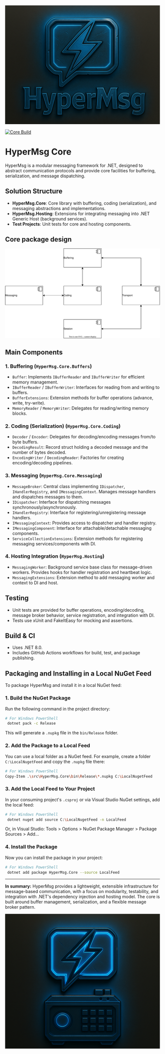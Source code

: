 ![HyperMsg Logo](images/logo.png)

[![Core Build](https://github.com/BuzzX8/HyperMsg/actions/workflows/build-and-test.yml/badge.svg)](https://github.com/BuzzX8/HyperMsg/actions/workflows/build-and-test.yml)

# HyperMsg Core

HyperMsg is a modular messaging framework for .NET, designed to abstract communication protocols and provide core facilities for buffering, serialization, and message dispatching.

## Solution Structure

- **HyperMsg.Core**: Core library with buffering, coding (serialization), and messaging abstractions and implementations.
- **HyperMsg.Hosting**: Extensions for integrating messaging into .NET Generic Host (background services).
- **Test Projects**: Unit tests for core and hosting components.

## Core package design

![Diagram](images/core_design.svg)

## Main Components

### 1. Buffering (`HyperMsg.Core.Buffers`)
- `Buffer`: Implements `IBufferReader` and `IBufferWriter` for efficient memory management.
- `IBufferReader` / `IBufferWriter`: Interfaces for reading from and writing to buffers.
- `BufferExtensions`: Extension methods for buffer operations (advance, write, try-write).
- `MemoryReader` / `MemoryWriter`: Delegates for reading/writing memory blocks.

### 2. Coding (Serialization) (`HyperMsg.Core.Coding`)  
- `Decoder` / `Encoder`: Delegates for decoding/encoding messages from/to byte buffers.
- `DecodingResult`: Record struct holding a decoded message and the number of bytes decoded.
- `EncodingWriter` / `DecodingReader`: Factories for creating encoding/decoding pipelines.

### 3. Messaging (`HyperMsg.Core.Messaging`)
- `MessageBroker`: Central class implementing `IDispatcher`, `IHandlerRegistry`, and `IMessagingContext`. Manages message handlers and dispatches messages to them.
- `IDispatcher`: Interface for dispatching messages synchronously/asynchronously.
- `IHandlerRegistry`: Interface for registering/unregistering message handlers.
- `IMessagingContext`: Provides access to dispatcher and handler registry.
- `IMessagingComponent`: Interface for attachable/detachable messaging components.
- `ServiceCollectionExtensions`: Extension methods for registering messaging services/components with DI.

### 4. Hosting Integration (`HyperMsg.Hosting`)
- `MessagingWorker`: Background service base class for message-driven workers. Provides hooks for handler registration and heartbeat logic.
- `MessagingExtensions`: Extension method to add messaging worker and context to DI and host.

## Testing

- Unit tests are provided for buffer operations, encoding/decoding, message broker behavior, service registration, and integration with DI.
- Tests use xUnit and FakeItEasy for mocking and assertions.

## Build & CI

- Uses .NET 8.0.
- Includes GitHub Actions workflows for build, test, and package publishing.

## Packaging and Installing in a Local NuGet Feed

To package HyperMsg and install it in a local NuGet feed:

### 1. Build the NuGet Package

Run the following command in the project directory:

```sh
# For Windows PowerShell
 dotnet pack -c Release
```

This will generate a `.nupkg` file in the `bin/Release` folder.

### 2. Add the Package to a Local Feed

You can use a local folder as a NuGet feed. For example, create a folder `C:\LocalNugetFeed` and copy the `.nupkg` file there:

```sh
# For Windows PowerShell
Copy-Item .\src\HyperMsg.Core\bin\Release\*.nupkg C:\LocalNugetFeed
```

### 3. Add the Local Feed to Your Project

In your consuming project's `.csproj` or via Visual Studio NuGet settings, add the local feed:

```sh
# For Windows PowerShell
 dotnet nuget add source C:\LocalNugetFeed -n LocalFeed
```

Or, in Visual Studio: Tools > Options > NuGet Package Manager > Package Sources > Add...

### 4. Install the Package

Now you can install the package in your project:

```sh
# For Windows PowerShell
 dotnet add package HyperMsg.Core --source LocalFeed
```

---

**In summary:**
HyperMsg provides a lightweight, extensible infrastructure for message-based communication, with a focus on modularity, testability, and integration with .NET's dependency injection and hosting model. The core is built around buffer management, serialization, and a flexible message broker pattern.

![HyperMsg Logo](images/footer.png)